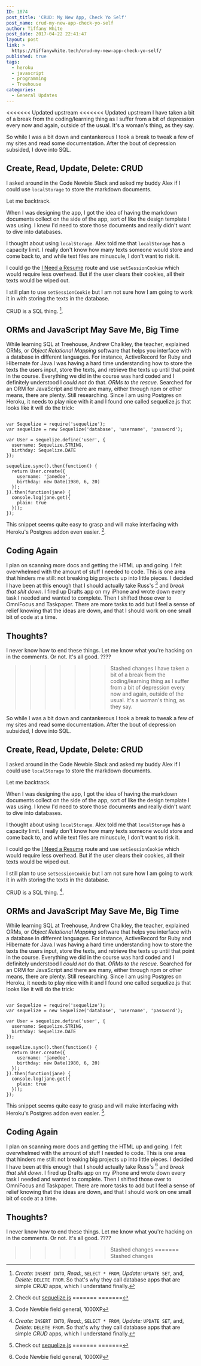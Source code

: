 ```yaml
---
ID: 1874
post_title: 'CRUD: My New App, Check Yo Self'
post_name: crud-my-new-app-check-yo-self
author: Tiffany White
post_date: 2017-04-22 22:41:47
layout: post
link: >
  https://tiffanywhite.tech/crud-my-new-app-check-yo-self/
published: true
tags:
  - heroku
  - javascript
  - programming
  - Treehouse
categories:
  - General Updates
---
```

<<<<<<< Updated upstream
<<<<<<< Updated upstream
I have taken a bit of a break from the coding/learning thing as I suffer from a bit of depression every now and again, outside of the usual. It's a woman's thing, as they say.

So while I was a bit down and cantankerous I took a break to tweak a few of my sites and read some documentation. After the bout of depression subsided, I dove into SQL.

## Create, Read, Update, Delete: CRUD

I asked around in the Code Newbie Slack and asked my buddy Alex if I could use `localStorage` to store the markdown documents.

Let me backtrack.

When I was designing the app, I got the idea of having the markdown documents collect on the side of the app, sort of like the design template I was using. I knew I'd need to store those documents and really didn't want to dive into databases.

I thought about using `localStorage`. Alex told me that `localStorage` has a capacity limit. I really don't know how many texts someone would store and come back to, and while text files are minuscule, I don't want to risk it.

I could go the [I Need a Resume](http://ineedaresu.me/#/) route and use `setSessionCookie` which would require less overhead. But if the user clears their cookies, all their texts would be wiped out.

I still plan to use `setSessionCookie` but I am not sure how I am going to work it in with storing the texts in the database.

CRUD is a SQL thing. [^1].

## ORMs and JavaScript May Save Me, Big Time

While learning SQL at Treehouse, Andrew Chalkley, the teacher, explained ORMs, or *Object Relational Mapping* software that helps you interface with a database in different languages. For instance, ActiveRecord for Ruby and Hibernate for Java.I was having a hard time understanding how to store the texts the users input, store the texts, and retrieve the texts up until that point in the course. Everything we did in the course was hard coded and I definitely understood I *could not* do that. *ORMs to the rescue*. Searched for an ORM for JavaScript and there are many, either through npm or other means, there are plenty. Still researching. Since I am using Postgres on Heroku, it needs to play nice with it and I found one called sequelize.js that looks like it will do the trick:
<pre><code class="javascript">
var Sequelize = require('sequelize');
var sequelize = new Sequelize('database', 'username', 'password');

var User = sequelize.define('user', {
  username: Sequelize.STRING,
  birthday: Sequelize.DATE
});

sequelize.sync().then(function() {
  return User.create({
    username: 'janedoe',
    birthday: new Date(1980, 6, 20)
  });
}).then(function(jane) {
  console.log(jane.get({
    plain: true
  }));
});
</code></pre>
This snippet seems quite easy to grasp and will make interfacing with Heroku's Postgres addon even easier. [^2].

## Coding Again

I plan on scanning more docs and getting the HTML up and going. I felt overwhelmed with the amount of stuff I needed to code. This is one area that hinders me still: not breaking big projects up into little pieces. I decided I have been at this enough that I should actually take Russ's [^3] and *break that shit down*. I fired up Drafts app on my iPhone and wrote down every task I needed and wanted to complete. Then I shifted those over to OmniFocus and Taskpaper. There are more tasks to add but I feel a sense of relief knowing that the ideas are down, and that I should work on one small bit of code at a time.

## Thoughts?

I never know how to end these things. Let me know what you're hacking on in the comments. Or not. It's all good. ????

[^1]: *Create:* `INSERT INTO`, *Read:*, `SELECT * FROM`, *Update:* `UPDATE SET`, and, *Delete:* `DELETE FROM`. So that's why they call database apps that are simple *CRUD* apps, which I understand finally.
[^2]: Check out [sequelize.js](http://docs.sequelizejs.com/en/v3/)
=======
=======
>>>>>>> Stashed changes
I have taken a bit of a break from the coding/learning thing as I suffer from a bit of depression every now and again, outside of the usual. It's a woman's thing, as they say.

So while I was a bit down and cantankerous I took a break to tweak a few of my sites and read some documentation. After the bout of depression subsided, I dove into SQL.

## Create, Read, Update, Delete: CRUD

I asked around in the Code Newbie Slack and asked my buddy Alex if I could use `localStorage` to store the markdown documents.

Let me backtrack.

When I was designing the app, I got the idea of having the markdown documents collect on the side of the app, sort of like the design template I was using. I knew I'd need to store those documents and really didn't want to dive into databases.

I thought about using `localStorage`. Alex told me that `localStorage` has a capacity limit. I really don't know how many texts someone would store and come back to, and while text files are minuscule, I don't want to risk it.

I could go the [I Need a Resume](http://ineedaresu.me/#/) route and use `setSessionCookie` which would require less overhead. But if the user clears their cookies, all their texts would be wiped out.

I still plan to use `setSessionCookie` but I am not sure how I am going to work it in with storing the texts in the database.

CRUD is a SQL thing. [^1].

## ORMs and JavaScript May Save Me, Big Time

While learning SQL at Treehouse, Andrew Chalkley, the teacher, explained ORMs, or *Object Relational Mapping* software that helps you interface with a database in different languages. For instance, ActiveRecord for Ruby and Hibernate for Java.I was having a hard time understanding how to store the texts the users input, store the texts, and retrieve the texts up until that point in the course. Everything we did in the course was hard coded and I definitely understood I *could not* do that. *ORMs to the rescue*. Searched for an ORM for JavaScript and there are many, either through npm or other means, there are plenty. Still researching. Since I am using Postgres on Heroku, it needs to play nice with it and I found one called sequelize.js that looks like it will do the trick:
<pre><code class="javascript">
var Sequelize = require('sequelize');
var sequelize = new Sequelize('database', 'username', 'password');

var User = sequelize.define('user', {
  username: Sequelize.STRING,
  birthday: Sequelize.DATE
});

sequelize.sync().then(function() {
  return User.create({
    username: 'janedoe',
    birthday: new Date(1980, 6, 20)
  });
}).then(function(jane) {
  console.log(jane.get({
    plain: true
  }));
});
</code></pre>
This snippet seems quite easy to grasp and will make interfacing with Heroku's Postgres addon even easier. [^2].

## Coding Again

I plan on scanning more docs and getting the HTML up and going. I felt overwhelmed with the amount of stuff I needed to code. This is one area that hinders me still: not breaking big projects up into little pieces. I decided I have been at this enough that I should actually take Russ's [^3] and *break that shit down*. I fired up Drafts app on my iPhone and wrote down every task I needed and wanted to complete. Then I shifted those over to OmniFocus and Taskpaper. There are more tasks to add but I feel a sense of relief knowing that the ideas are down, and that I should work on one small bit of code at a time.

## Thoughts?

I never know how to end these things. Let me know what you're hacking on in the comments. Or not. It's all good. ????

[^1]: *Create:* `INSERT INTO`, *Read:*, `SELECT * FROM`, *Update:* `UPDATE SET`, and, *Delete:* `DELETE FROM`. So that's why they call database apps that are simple *CRUD* apps, which I understand finally.
[^2]: Check out [sequelize.js](http://docs.sequelizejs.com/en/v3/)
<<<<<<< Updated upstream
>>>>>>> Stashed changes
=======
>>>>>>> Stashed changes
[^3]: Code Newbie field general, 1000XP